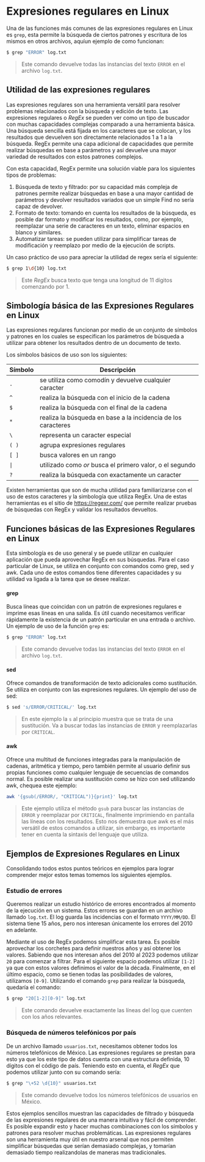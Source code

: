 # Expresiones regulares en Linux

Una de las funciones más comunes de las expresiones regulares en Linux es `grep`, esta permite la búsqueda de ciertos patrones y escritura de los mismos en otros archivos, aquíun ejemplo de como funcionan:

```sh
$ grep "ERROR" log.txt
```

> Este comando devuelve todas las instancias del texto `ERROR` en el archivo `log.txt`.

## Utilidad de las expresiones regulares

Las expresiones regulares son una herramienta versátil para resolver problemas relacionados con la búsqueda y edición de texto. Las expresiones regulares o _RegEx_ se pueden ver como un tipo de buscador con muchas capacidades complejas comparado a una herramienta básica. Una búsqueda sencilla está fijada en los caracteres que se colocan, y los resultados que devuelven son directamente relacionados 1 a 1 a la búsqueda. RegEx permite una capa adicional de capacidades que permite realizar búsquedas en base a parámetros y así devuelve una mayor variedad de resultados con estos patrones complejos.

Con esta capacidad, RegEx permite una solución viable para los siguientes tipos de problemas:

1.	Búsqueda de texto y filtrado: por su capacidad más compleja de patrones permite realizar búsquedas en base a una mayor cantidad de parámetros y devolver resultados variados que un simple Find no sería capaz de devolver.
2.	Formato de texto: tomando en cuenta los resultados de la búsqueda, es posible dar formato y modificar los resultados, como, por ejemplo, reemplazar una serie de caracteres en un texto, eliminar espacios en blanco y similares.
3.	Automatizar tareas: se pueden utilizar para simplificar tareas de modificación y reemplazo por medio de la ejecución de scripts.

Un caso práctico de uso para apreciar la utilidad de regex sería el siguiente:

```sh
$ grep 1\d{10} log.txt
```

> Este _RegEx_ busca texto que tenga una longitud de 11 dígitos comenzando por 1.

## Simbología básica de las Expresiones Regulares en Linux

Las expresiones regulares funcionan por medio de un conjunto de símbolos y patrones en los cuales se especifican los parámetros de búsqueda a utilizar para obtener los resultados dentro de un documento de texto.

Los símbolos básicos de uso son los siguientes:

| Símbolo | Descripción
|---|---|
| `.` | se utiliza como comodín y devuelve cualquier caracter |
| `^` | realiza la búsqueda con el inicio de la cadena |
| `$` | realiza la búsqueda con el final de la cadena |
| `*` | realiza la búsqueda en base a la incidencia de los caracteres |
| `\` | representa un caracter especial |
| `( )` | agrupa expresiones regulares |
| `[ ]` | busca valores en un rango |
| `\|` | utilizado como _or_ busca el primero valor, o el segundo |
| `?` | realiza la búsqueda con exactamente un caracter |

Existen herramientas que son de mucha utilidad para familiarizarse con el uso de estos caracteres y la simbología que utiliza RegEx. Una de estas herramientas es el sitio de https://regexr.com/ que permite realizar pruebas de búsquedas con RegEx y validar los resultados devueltos.

## Funciones básicas de las Expresiones Regulares en Linux
Esta simbología es de uso general y se puede utilizar en cualquier aplicación que pueda aprovechar RegEx en sus búsquedas. Para el caso particular de Linux, se utiliza en conjunto con comandos como grep, sed y awk. Cada uno de estos comandos tiene diferentes capacidades y su utilidad va ligada a la tarea que se desee realizar.

#### grep

Busca líneas que coincidan con un patrón de expresiones regulares e imprime esas líneas en una salida. Es útil cuando necesitamos verificar rápidamente la existencia de un patrón particular en una entrada o archivo. Un ejemplo de uso de la función `grep` es:

```sh
$ grep "ERROR" log.txt
```

> Este comando devuelve todas las instancias del texto `ERROR` en el archivo `log.txt`.

#### sed

Ofrece comandos de transformación de texto adicionales como sustitución. Se utiliza en conjunto con las expresiones regulares. Un ejemplo del uso de sed:

```sh
$ sed 's/ERROR/CRITICAL/' log.txt
```

> En este ejemplo la `s` al principio muestra que se trata de una sustitución. Va a buscar todas las instancias de `ERROR` y reemplazarlas por `CRITICAL`.

#### awk

Ofrece una multitud de funciones integradas para la manipulación de cadenas, aritmética y tiempo, pero también permite al usuario definir sus propias funciones como cualquier lenguaje de secuencias de comandos normal. Es posible realizar una sustitución como se hizo con sed utilizando awk, chequea este ejemplo:

```sh
awk '{gsub(/ERROR/, "CRITICAL")}{print}' log.txt
```

> Este ejemplo utiliza el método `gsub` para buscar las instancias de `ERROR` y reemplazar por `CRITICAL`, finalmente imprimiendo en pantalla las líneas con los resultados. Esto nos demuestra que awk es el más versátil de estos comandos a utilizar, sin embargo, es importante tener en cuenta la sintaxis del lenguaje que utiliza.

## Ejemplos de Expresiones Regulares en Linux

Consolidando todos estos puntos teóricos en ejemplos para lograr comprender mejor estos temas tomemos los siguientes ejemplos.

### Estudio de errores

Queremos realizar un estudio histórico de errores encontrados al momento de la ejecución en un sistema. Estos errores se guardan en un archivo llamado `log.txt`. El log guarda las incidencias con el formato `YYYY/MM/DD`. El sistema tiene 15 años, pero nos interesan únicamente los errores del 2010 en adelante.

Mediante el uso de RegEx podemos simplificar esta tarea. Es posible aprovechar los corchetes para definir nuestros años y así obtener los valores. Sabiendo que nos interesan años del 2010 al 2023 podemos utilizar `20` para comenzar a filtrar. Para el siguiente espacio podemos utilizar `[1-2]` ya que con estos valores definimos el valor de la década. Finalmente, en el último espacio, como se tienen todas las posibilidades de valores, utilizamos `[0-9]`. Utilizando el comando `grep` para realizar la búsqueda, quedaría el comando:

```sh
$ grep "20[1-2][0-9]" log.txt
```

> Este comando devuelve exactamente las líneas del log que cuenten con los años relevantes. 

### Búsqueda de números telefónicos por país

De un archivo llamado `usuarios.txt`, necesitamos obtener todos los números telefónicos de México. Las expresiones regulares se prestan para esto ya que los este tipo de datos cuenta con una estructura definida, 10 dígitos con el código de país.
Teniendo esto en cuenta, el _RegEx_ que podemos utilizar junto con su comando sería:

```sh
$ grep "\+52 \d{10}" usuarios.txt
```

> Este comando devuelve todos los números telefónicos de usuarios en México.

Estos ejemplos sencillos muestran las capacidades de filtrado y búsqueda de las expresiones regulares de una manera intuitiva y fácil de comprender. Es posible expandir esto y hacer muchas combinaciones con los símbolos y patrones para resolver muchas problemáticas. Las expresiones regulares son una herramienta muy útil en nuestro arsenal que nos permiten simplificar búsquedas que serían demasiado complejas, y tomarían demasiado tiempo realizandolas de maneras mas tradicionales.
